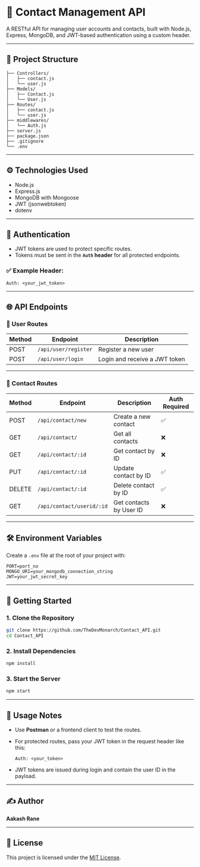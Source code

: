 # 📇 Contact Management API

A RESTful API for managing user accounts and contacts, built with Node.js, Express, MongoDB, and JWT-based authentication using a custom header.

---

## 📁 Project Structure

```
├── Controllers/
│   ├── contact.js
│   └── user.js
├── Models/
│   ├── Contact.js
│   └── User.js
├── Routes/
│   ├── contact.js
│   └── user.js
├── middlewares/
│   └── Auth.js
├── server.js
├── package.json
├── .gitignore
└── .env
```

---

## ⚙️ Technologies Used

- Node.js
- Express.js
- MongoDB with Mongoose
- JWT (jsonwebtoken)
- dotenv

---

## 🔐 Authentication

- JWT tokens are used to protect specific routes.
- Tokens must be sent in the **`Auth` header** for all protected endpoints.

### ✅ Example Header:
```
Auth: <your_jwt_token>
```

---

## 🌐 API Endpoints

### 👤 User Routes

| Method | Endpoint              | Description       |
|--------|-----------------------|-------------------|
| POST   | `/api/user/register`  | Register a new user |
| POST   | `/api/user/login`     | Login and receive a JWT token |

---

### 📇 Contact Routes

| Method | Endpoint                        | Description               | Auth Required |
|--------|----------------------------------|---------------------------|---------------|
| POST   | `/api/contact/new`              | Create a new contact      | ✅             |
| GET    | `/api/contact/`                 | Get all contacts          | ❌             |
| GET    | `/api/contact/:id`              | Get contact by ID         | ❌             |
| PUT    | `/api/contact/:id`              | Update contact by ID      | ✅             |
| DELETE | `/api/contact/:id`              | Delete contact by ID      | ✅             |
| GET    | `/api/contact/userid/:id`       | Get contacts by User ID   | ❌             |

---

## 🛠️ Environment Variables

Create a `.env` file at the root of your project with:

```env
PORT=port_no
MONGO_URI=your_mongodb_connection_string
JWT=your_jwt_secret_key
```

---

## 🚀 Getting Started

### 1. Clone the Repository

```bash
git clone https://github.com/TheDevMonarch/Contact_API.git
cd Contact_API
```

### 2. Install Dependencies

```bash
npm install
```

### 3. Start the Server

```bash
npm start
```

---

## 📌 Usage Notes

- Use **Postman** or a frontend client to test the routes.
- For protected routes, pass your JWT token in the request header like this:
  
  ```
  Auth: <your_token>
  ```

- JWT tokens are issued during login and contain the user ID in the payload.

---

## ✍️ Author

**Aakash Rane**

---

## 📝 License

This project is licensed under the [MIT License](LICENSE).
